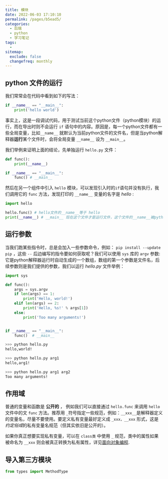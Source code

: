 ```yaml
---
title: 模块
date: 2022-06-03 17:10:10
permalink: /pages/b5ead5/
categories:
  - 后端
  - python
  - 学习笔记
tags:
  - 
sitemap:
  exclude: false
  changefreq: monthly
---
```


## python 文件的运行

我们常常会在代码中看到如下的写法：

```python
if __name__ == "__main__":
    print('hello world')
```

事实上，这是一段调试代码，用于测试当前这个python文件（python模块）的运行，而在导出时则不会运行 `if` 语句中的内容。原因是，每一个python文件都有一些全局变量，比如`__name__` 就默认为当前python文件的文件名，但是当python解释器**运行**某个文件时，会将全局变量 `__name__` 设为 `__main__`。

我们举例来证明上面的结论，先单独运行 `hello.py` 文件：

```python
def func():
    print(__name__)

if __name__ == "__main__":
    func() # __main__
```

然后在另一个组件中引入 `hello` 模块，可以发现引入时的`if`语句并没有执行，我们调用它的 `func` 方法，发现打印的 `__name__` 变量的名字是 *hello* :

```python
import hello

hello.func() # hello文件的__name__等于 hello
print(__name__) # __main__ 现在这个文件才是运行文件，这个文件的__name__被python解释器设为了__main__
```

## 运行参数

当我们跑某些指令时，总是会加入一些参数命令，例如： `pip install --update pip` ，这些 `--` 后边编写的指令要如何获取呢？我们可以使用 `sys` 库的 `argv` 参数:
它是python解释器运行时自动生成的一个数组，数组的第一个参数是文件名，后续参数则是我们提供的参数，我们以运行 *hello.py* 文件举例：

```python
import sys

def func():
    args = sys.argv
    if len(args) == 1:
        print('Hello, world!')
    elif len(args) == 2:
        print('Hello, %s!' % args[1])
    else:
        print('Too many arguments!')


if __name__ == "__main__":
    func()  # __main__

```

```bash
>>> python hello.py  
hello,world!

>>> python hello.py arg1
hello,arg1!

>>> python hello.py arg1 arg2
Too many arguments!
```


## 作用域

普通的变量和函数是 **公开的** ， 例如我们可以直接通过 `hello.func` 来调用 `hello` 文件中的文 `func` 方法。推荐用 `_`符号指定一些规范，例如：`__xxx__`是解释器定义的变量名，尽量不要使用。要定义私有变量最好定义成 `_xxx，__xxx` 形式，这是*约定俗成*的私有变量名规范（但其实依旧是公开的）。 

如果你真正想要实现私有变量，可以在 `class类` 中使用 `_` 规范，类中的属性如果被命名为 `__xxx` 则会被真正转换为私有属性，详见[面向对象编程](/pages/895ff8/#私有属性).

## 导入第三方模块

```python
from types import MethodType
```
